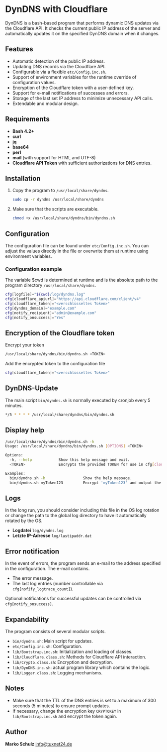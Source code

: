 # DynDNS with Cloudflare

DynDNS is a bash-based program that performs dynamic DNS updates via the Cloudflare API. It checks the current public IP address of the server and automatically updates it on the specified DynDNS domain when it changes.

## Features

- Automatic detection of the public IP address.
- Updating DNS records via the Cloudflare API.
- Configurable via a flexible `etc/Config.inc.sh`.
- Support of environment variables for the runtime override of configuration values.
- Encryption of the Cloudflare token with a user-defined key.
- Support for e-mail notifications of successes and errors.
- Storage of the last set IP address to minimize unnecessary API calls.
- Extendable and modular design.

## Requirements

- **Bash 4.2+**
- **curl**
- **jq**
- **base64**
- **perl**
- **mail** (with support for HTML and UTF-8)
- **Cloudflare API Token** with sufficient authorizations for DNS entries.

## Installation

1. Copy the program to `/usr/local/share/dyndns`.
    ```bash
    sudo cp -r dyndns /usr/local/share/dyndns
    ```
2. Make sure that the scripts are executable.
    ```bash
    chmod +x /usr/local/share/dyndns/bin/dyndns.sh
    ```

## Configuration

The configuration file can be found under `etc/Config.inc.sh`. You can adjust the values directly in the file or overwrite them at runtime using environment variables.

### Configuration example

The variable $cwd is determined at runtime and is the absolute path to the program directory `/usr/local/share/dyndns`.

```bash
cfg[logfile]="${cwd}/log/dyndns.log"
cfg[cloudflare_apiurl]="https://api.cloudflare.com/client/v4"
cfg[cloudflare_token]="<verschlüsseltes Token>"
cfg[dyndns_domain]="example.com"
cfg[notify_recipient]="admin@example.com"
cfg[notify_onsuccess]="Yes"
```

## Encryption of the Cloudflare token

Encrypt your token

```bash
/usr/local/share/dyndns/bin/dyndns.sh <TOKEN>
```

Add the encrypted token to the configuration file

```bash
cfg[cloudflare_token]="<verschlüsseltes Token>"
```

## DynDNS-Update

The main script `bin/dyndns.sh` is normally executed by cronjob every 5 minutes.

```bash
*/5 * * * * /usr/local/share/dyndns/bin/dyndns.sh
```

## Display help

```bash
/usr/local/share/dyndns/bin/dyndns.sh -h
Usage: /usr/local/share/dyndns/bin/dyndns.sh [OPTIONS] <TOKEN>

Options:
  -h, --help            Show this help message and exit.
  <TOKEN>               Encrypts the provided TOKEN for use in cfg[cloudflare_token].

Examples:
  bin/dyndns.sh -h                 Show the help message.
  bin/dyndns.sh myToken123         Encrypt 'myToken123' and output the encrypted string.


```

## Logs

In the long run, you should consider including this file in the OS log rotation or change the path to the global log directory to have it automatically rotated by the OS.

- **Logdatei** `log/dyndns.log`
- **Letzte IP-Adresse** `log/lastipaddr.dat`

## Error notification

In the event of errors, the program sends an e-mail to the address specified in the configuration. The e-mail contains.

- The error message.
- The last log entries (number controllable via `cfg[nofify_logtrace_count]`).

Optional notifications for successful updates can be controlled via `cfg[notify_onsuccess]`.

## Expandability

The program consists of several modular scripts.

- `bin/dyndns.sh`: Main script for updates.
- `etc/Config.inc.sh`: Configuration.
- `lib/Bootstrap.inc.sh`: Initialization and loading of classes.
- `lib/Cloudflare.class.sh`: Methods for Cloudflare API interaction.
- `lib/Crypto.class.sh`: Encryption and decryption.
- `lib/DynDNS.inc.sh`: actual program library which contains the logic.
- `lib/Logger.class.sh`: Logging mechanisms.

## Notes

- Make sure that the TTL of the DNS entries is set to a maximum of 300 seconds (5 minutes) to ensure prompt updates.
- If necessary, change the encryption key `CRYPTOKEY` in `lib/Bootstrap.inc.sh` and encrypt the token again.

## Author

**Marko Schulz**
[info@tuxnet24.de](mailto:info@tuxnet24.de)